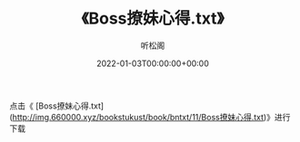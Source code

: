﻿---
title:  《Boss撩妹心得.txt》
date:   2022-01-03T00:00:00+00:00
author: 听松阁
layout: post
permalink: /Boss撩妹心得/
categories: 小说
tags: [小说]
---

点击《 [Boss撩妹心得.txt](<a href="http://img.660000.xyz/bookstukust/book/bntxt/11/Boss" target=_blank>http://img.660000.xyz/bookstukust/book/bntxt/11/Boss撩妹心得.txt)》进行下载